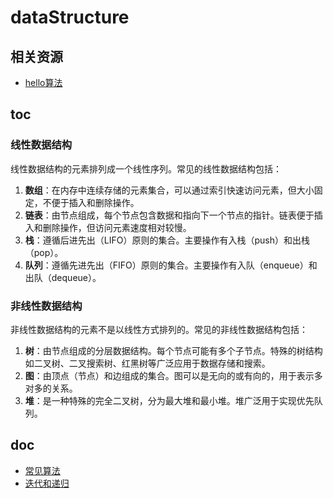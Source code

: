 # dataStructure

## 相关资源

- [hello算法](https://www.hello-algo.com/)

## toc

### 线性数据结构

线性数据结构的元素排列成一个线性序列。常见的线性数据结构包括：

1. **数组**：在内存中连续存储的元素集合，可以通过索引快速访问元素，但大小固定，不便于插入和删除操作。
2. **链表**：由节点组成，每个节点包含数据和指向下一个节点的指针。链表便于插入和删除操作，但访问元素速度相对较慢。
3. **栈**：遵循后进先出（LIFO）原则的集合。主要操作有入栈（push）和出栈（pop）。
4. **队列**：遵循先进先出（FIFO）原则的集合。主要操作有入队（enqueue）和出队（dequeue）。

### 非线性数据结构

非线性数据结构的元素不是以线性方式排列的。常见的非线性数据结构包括：

1. **树**：由节点组成的分层数据结构。每个节点可能有多个子节点。特殊的树结构如二叉树、二叉搜索树、红黑树等广泛应用于数据存储和搜索。
2. **图**：由顶点（节点）和边组成的集合。图可以是无向的或有向的，用于表示多对多的关系。
3. **堆**：是一种特殊的完全二叉树，分为最大堆和最小堆。堆广泛用于实现优先队列。

## doc

- [常见算法](./algo)
- [迭代和递归](./01iterateAndRecursion.md)